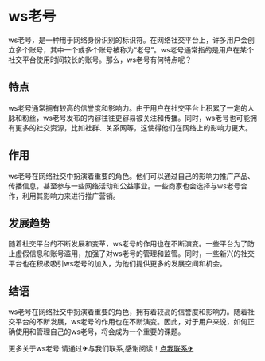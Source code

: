 # ws老号

ws老号，是一种用于网络身份识别的标识符。在网络社交平台上，许多用户会创立多个账号，其中一个或多个账号被称为“老号”。ws老号通常指的是用户在某个社交平台使用时间较长的账号。那么，ws老号有何特点呢？

## 特点

ws老号通常拥有较高的信誉度和影响力。由于用户在社交平台上积累了一定的人脉和粉丝，ws老号发布的内容往往更容易被关注和传播。同时，ws老号也可能拥有更多的社交资源，比如社群、关系网等，这使得他们在网络上的影响力更大。

## 作用

ws老号在网络社交中扮演着重要的角色。他们可以通过自己的影响力推广产品、传播信息，甚至参与一些网络活动和公益事业。一些商家也会选择与ws老号合作，利用其影响力来进行推广营销。

## 发展趋势

随着社交平台的不断发展和变革，ws老号的作用也在不断演变。一些平台为了防止虚假信息和账号滥用，加强了对ws老号的管理和监管。同时，一些新兴的社交平台也在积极吸引ws老号的加入，为他们提供更多的发展空间和机会。

## 结语

ws老号在网络社交中扮演着重要的角色，拥有着较高的信誉度和影响力。随着社交平台的不断发展，ws老号的作用也在不断演变。因此，对于用户来说，如何正确使用和管理自己的ws老号，将会成为一个重要的课题。

更多关于ws老号 请通过✈与我们联系,感谢阅读！[点我联系✈](https://home.G208.com)